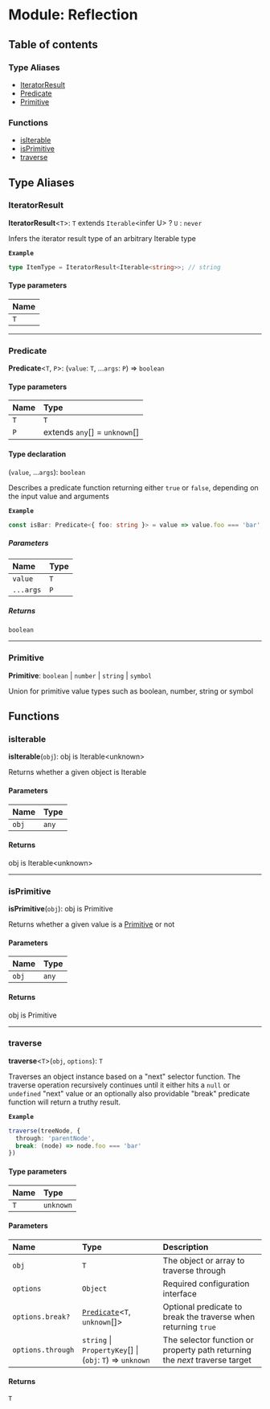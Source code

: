 # Module: Reflection

## Table of contents

### Type Aliases

- [IteratorResult](Reflection.md#iteratorresult)
- [Predicate](Reflection.md#predicate)
- [Primitive](Reflection.md#primitive)

### Functions

- [isIterable](Reflection.md#isiterable)
- [isPrimitive](Reflection.md#isprimitive)
- [traverse](Reflection.md#traverse)

## Type Aliases

### IteratorResult

 **IteratorResult**<`T`\>: `T` extends `Iterable`<infer U\> ? `U` : `never`

Infers the iterator result type of an arbitrary Iterable type

**`Example`**

```typescript
type ItemType = IteratorResult<Iterable<string>>; // string
```

#### Type parameters

| Name |
| :------ |
| `T` |

___

### Predicate

 **Predicate**<`T`, `P`\>: (`value`: `T`, ...`args`: `P`) => `boolean`

#### Type parameters

| Name | Type |
| :------ | :------ |
| `T` | `T` |
| `P` | extends `any`[] = `unknown`[] |

#### Type declaration

(`value`, ...`args`): `boolean`

Describes a predicate function returning either `true` or `false`, depending on the input value and arguments

**`Example`**

```typescript
const isBar: Predicate<{ foo: string }> = value => value.foo === 'bar';
```

##### Parameters

| Name | Type |
| :------ | :------ |
| `value` | `T` |
| `...args` | `P` |

##### Returns

`boolean`

___

### Primitive

 **Primitive**: `boolean` \| `number` \| `string` \| `symbol`

Union for primitive value types such as boolean, number, string or symbol

## Functions

### isIterable

**isIterable**(`obj`): obj is Iterable<unknown\>

Returns whether a given object is Iterable

#### Parameters

| Name | Type |
| :------ | :------ |
| `obj` | `any` |

#### Returns

obj is Iterable<unknown\>

___

### isPrimitive

**isPrimitive**(`obj`): obj is Primitive

Returns whether a given value is a [Primitive](Reflection.md#primitive) or not

#### Parameters

| Name | Type |
| :------ | :------ |
| `obj` | `any` |

#### Returns

obj is Primitive

___

### traverse

**traverse**<`T`\>(`obj`, `options`): `T`

Traverses an object instance based on a "next" selector function. The traverse operation recursively continues
until it either hits a `null` or `undefined` "next" value or an optionally also providable "break" predicate
function will return a truthy result.

**`Example`**

```typescript
traverse(treeNode, {
  through: 'parentNode',
  break: (node) => node.foo === 'bar'
})
```

#### Type parameters

| Name | Type |
| :------ | :------ |
| `T` | `unknown` |

#### Parameters

| Name | Type | Description |
| :------ | :------ | :------ |
| `obj` | `T` | The object or array to traverse through |
| `options` | `Object` | Required configuration interface |
| `options.break?` | [`Predicate`](Reflection.md#predicate)<`T`, `unknown`[]\> | Optional predicate to break the traverse when returning `true` |
| `options.through` | `string` \| `PropertyKey`[] \| (`obj`: `T`) => `unknown` | The selector function or property path returning the _next_ traverse target |

#### Returns

`T`
